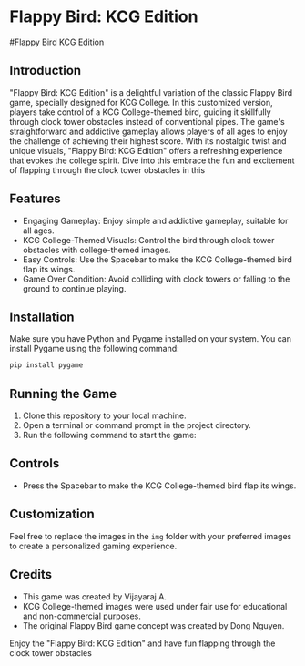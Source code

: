# Flappy Bird: KCG Edition

#Flappy Bird KCG Edition

## Introduction
"Flappy Bird: KCG Edition" is a delightful variation of the classic Flappy Bird game, specially designed for KCG College. In this customized version, players take control of a KCG College-themed bird, guiding it skillfully through clock tower obstacles instead of conventional pipes. The game's straightforward and addictive gameplay allows players of all ages to enjoy the challenge of achieving their highest score. With its nostalgic twist and unique visuals, "Flappy Bird: KCG Edition" offers a refreshing experience that evokes the college spirit. Dive into this embrace the fun and excitement of flapping through the clock tower obstacles in this 

## Features
- Engaging Gameplay: Enjoy simple and addictive gameplay, suitable for all ages.
- KCG College-Themed Visuals: Control the bird through clock tower obstacles with college-themed images.
- Easy Controls: Use the Spacebar to make the KCG College-themed bird flap its wings.
- Game Over Condition: Avoid colliding with clock towers or falling to the ground to continue playing.

## Installation
Make sure you have Python and Pygame installed on your system. You can install Pygame using the following command:

```cmd
pip install pygame

```

## Running the Game
1. Clone this repository to your local machine.
2. Open a terminal or command prompt in the project directory.
3. Run the following command to start the game:


## Controls
- Press the Spacebar to make the KCG College-themed bird flap its wings.

## Customization
Feel free to replace the images in the `img` folder with your preferred images to create a personalized gaming experience.

## Credits
- This game was created by Vijayaraj A.
- KCG College-themed images were used under fair use for educational and non-commercial purposes.
- The original Flappy Bird game concept was created by Dong Nguyen.

Enjoy the "Flappy Bird: KCG Edition" and have fun flapping through the clock tower obstacles






 
